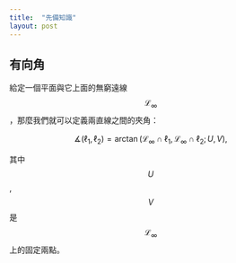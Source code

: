 ```yaml
---
title:  "先備知識"
layout: post
---
```


## 有向角

給定一個平面與它上面的無窮遠線$$\mathcal{L}_\infty$$，那麼我們就可以定義兩直線之間的夾角：

$$\measuredangle (\ell_1, \ell_2) = \arctan(\mathcal{L}_\infty\cap \ell_1, \mathcal{L}_\infty\cap \ell_2 ; U, V), $$

其中$$U$$, $$V$$是$$\mathcal{L}_\infty$$上的固定兩點。
